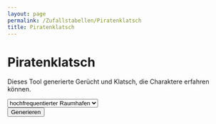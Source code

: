 ```yaml
---
layout: page
permalink: /Zufallstabellen/Piratenklatsch
title: Piratenklatsch
---
```


# Piratenklatsch

Dieses Tool generierte Gerücht und Klatsch, die Charaktere erfahren können.

<div class="row mb-3">
    <div class="col">
        <select name="selort" id="selort" class="form-select">
            <option value="w4">hochfrequentierter Raumhafen</option>
            <option value="-2">abgelegener Raumhafen</option>
            <option value="w4">zentraler Planet</option>
            <option value="-2">abgelegener Planet</option>
            <option value="+1">Piraten-/Rebellenkneipe</option>
        </select>
    </div>
    <div class="col">
        <button class="btn btn-yellow" id="generate">Generieren</button>
    </div>
</div>

<div id="klatsch">
</div>

<script type="text/javascript" src="{{ site.baseurl }}/assets/js/data_names.js"></script>
<script type="text/javascript" src="{{ site.baseurl }}/assets/js/zufallstabellen.js"></script>
<script type="text/javascript" src="{{ site.baseurl }}/assets/js/zufallsgenerator.js"></script>
<script type="text/javascript" src="{{ site.baseurl }}/assets/js/piratenklatsch.js"></script>
